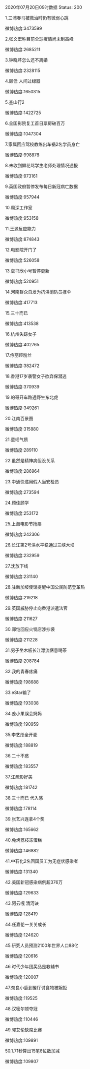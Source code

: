 2020年07月20日09时数据
Status: 200

1.三浦春马被救治时仍有微弱心跳

微博热度:3473599

2.张文宏称目前全球疫情尚未到高峰

微博热度:2685211

3.钟晓芹怎么还不离婚

微博热度:2328115

4.顾佳 人间过绿器

微博热度:1650315

5.釜山行2

微博热度:1422725

6.全国影院复工首日票房破百万

微博热度:1047304

7.家属回应驾校教练出车祸2名学员身亡

微博热度:998878

8.未收到鲜花骂学生老师处理情况通报

微博热度:973161

9.英国政府暂停发布每日新冠病亡数据

微博热度:957944

10.周深工作室

微博热度:953158

11.王源反应能力

微博热度:874843

12.电影院开门了

微博热度:526058

13.虞书欣小号暂停更新

微博热度:520951

14.河南群众自发为抗洪消防员撑伞

微博热度:417713

15.三十而已

微博热度:413538

16.杭州失踪女子

微博热度:402765

17.佟丽娅粉丝

微博热度:382472

18.香港17岁袭警女子欲弃保潜逃

微博热度:370939

19.的哥开车路遇野生东北虎

微博热度:349261

20.江南百景图

微博热度:315880

21.童瑶气质

微博热度:289110

22.虽然是精神病但没关系

微博热度:286964

23.中通快递用假人当安检员

微博热度:273594

24.顾佳顾学

微博热度:253172

25.上海电影节抢票

微博热度:242306

26.长江第2号洪水平稳通过三峡大坝

微博热度:232959

27.沈放下线

微博热度:231140

28.驻新加坡使馆提醒中国公民防范登革热

微博热度:219218

29.英国威胁停止向香港派遣法官

微博热度:211627

30.郑恺回应火锅店涉抄袭

微博热度:211228

31.男子坐木板长江漂流惬意喝茶

微博热度:208784

32.我的青春疼痛

微博热度:198688

33.eStar输了

微博热度:193038

34.姜小果误会妈妈

微博热度:190959

35.李艺彤全开麦

微博热度:188819

36.二十不惑

微博热度:183557

37.江疏影好美

微博热度:181742

38.三十而已 代入感

微博热度:178114

39.张艺兴连拿4个奖

微博热度:165662

40.免烤荔枝冻蛋糕

微博热度:146882

41.中石化2名回国员工为无症状感染者

微博热度:131340

42.美国新冠感染病例超376万

微博热度:129633

43.阿云嘎 清河诀

微博热度:128419

44.任嘉伦一关关成长

微博热度:124620

45.研究人员预测2100年世界人口88亿

微博热度:120616

46.时代少年团奖品是教辅书

微博热度:120007

47.奈良小鹿到餐厅讨食物被婉拒

微博热度:119525

48.汉密尔顿夺冠

微博热度:110446

49.郭艾伦缺席比赛

微博热度:109891

50.1.71秒算出15笔6位数加减

微博热度:109807

